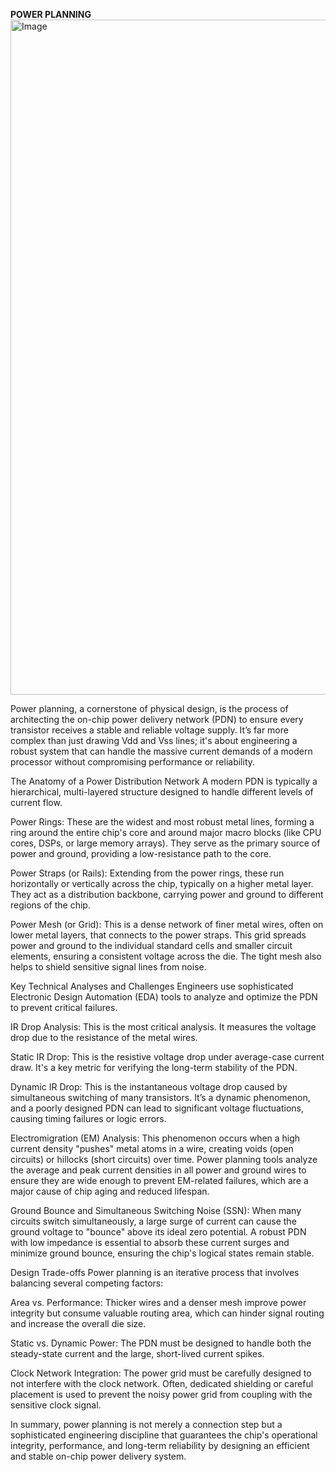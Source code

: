 **POWER PLANNING**
<img width="1920" height="1080" alt="Image" src="https://github.com/user-attachments/assets/a80534de-f561-4df7-b42d-1564c130c657" />


Power planning, a cornerstone of physical design, is the process of architecting the on-chip power delivery network (PDN) to ensure every transistor receives a stable and reliable voltage supply. It’s far more complex than just drawing Vdd and Vss lines; it's about engineering a robust system that can handle the massive current demands of a modern processor without compromising performance or reliability.

The Anatomy of a Power Distribution Network
A modern PDN is typically a hierarchical, multi-layered structure designed to handle different levels of current flow.

Power Rings: These are the widest and most robust metal lines, forming a ring around the entire chip's core and around major macro blocks (like CPU cores, DSPs, or large memory arrays). They serve as the primary source of power and ground, providing a low-resistance path to the core.

Power Straps (or Rails): Extending from the power rings, these run horizontally or vertically across the chip, typically on a higher metal layer. They act as a distribution backbone, carrying power and ground to different regions of the chip.

Power Mesh (or Grid): This is a dense network of finer metal wires, often on lower metal layers, that connects to the power straps. This grid spreads power and ground to the individual standard cells and smaller circuit elements, ensuring a consistent voltage across the die. The tight mesh also helps to shield sensitive signal lines from noise.

Key Technical Analyses and Challenges
Engineers use sophisticated Electronic Design Automation (EDA) tools to analyze and optimize the PDN to prevent critical failures.

IR Drop Analysis: This is the most critical analysis. It measures the voltage drop due to the resistance of the metal wires.

Static IR Drop: This is the resistive voltage drop under average-case current draw. It's a key metric for verifying the long-term stability of the PDN.

Dynamic IR Drop: This is the instantaneous voltage drop caused by simultaneous switching of many transistors. It’s a dynamic phenomenon, and a poorly designed PDN can lead to significant voltage fluctuations, causing timing failures or logic errors.

Electromigration (EM) Analysis: This phenomenon occurs when a high current density "pushes" metal atoms in a wire, creating voids (open circuits) or hillocks (short circuits) over time. Power planning tools analyze the average and peak current densities in all power and ground wires to ensure they are wide enough to prevent EM-related failures, which are a major cause of chip aging and reduced lifespan.

Ground Bounce and Simultaneous Switching Noise (SSN): When many circuits switch simultaneously, a large surge of current can cause the ground voltage to "bounce" above its ideal zero potential. A robust PDN with low impedance is essential to absorb these current surges and minimize ground bounce, ensuring the chip's logical states remain stable.

Design Trade-offs
Power planning is an iterative process that involves balancing several competing factors:

Area vs. Performance: Thicker wires and a denser mesh improve power integrity but consume valuable routing area, which can hinder signal routing and increase the overall die size.

Static vs. Dynamic Power: The PDN must be designed to handle both the steady-state current and the large, short-lived current spikes.

Clock Network Integration: The power grid must be carefully designed to not interfere with the clock network. Often, dedicated shielding or careful placement is used to prevent the noisy power grid from coupling with the sensitive clock signal.

In summary, power planning is not merely a connection step but a sophisticated engineering discipline that guarantees the chip's operational integrity, performance, and long-term reliability by designing an efficient and stable on-chip power delivery system.
